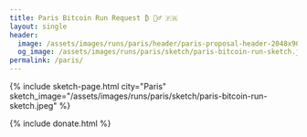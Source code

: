 ```yaml
---
title: Paris Bitcoin Run Request ₿ 🏃‍♂️ 🇫🇷
layout: single
header:
  image: /assets/images/runs/paris/header/paris-proposal-header-2048x900.jpeg
  og_image: /assets/images/runs/paris/sketch/paris-bitcoin-run-sketch.jpeg
permalink: /paris/
---
```


{% include sketch-page.html city="Paris" sketch_image="/assets/images/runs/paris/sketch/paris-bitcoin-run-sketch.jpeg" %}

{% include donate.html %}  
  
  
